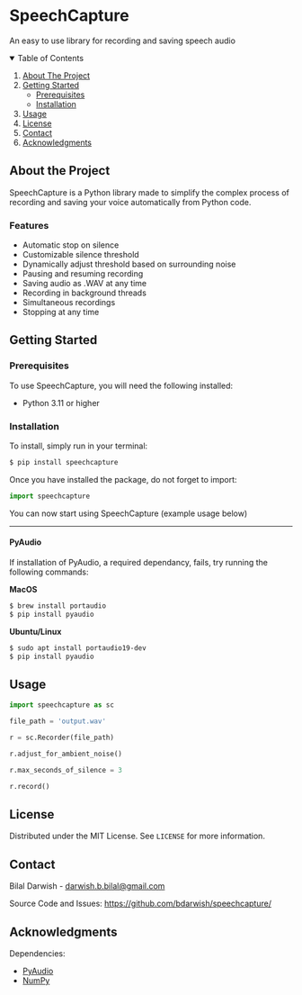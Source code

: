 # SpeechCapture
An easy to use library for recording and saving speech audio

<details open>
  <summary>Table of Contents</summary>
  <ol>
    <li><a href="#about-the-project">About The Project</a></li>
    <li>
      <a href="#getting-started">Getting Started</a>
      <ul>
        <li><a href="#prerequisites">Prerequisites</a></li>
        <li><a href="#installation">Installation</a></li>
      </ul>
    </li>
    <li><a href="#usage">Usage</a></li>
    <li><a href="#license">License</a></li>
    <li><a href="#contact">Contact</a></li>
    <li><a href="#acknowledgments">Acknowledgments</a></li>
  </ol>
</details>

## About the Project
SpeechCapture is a Python library made to simplify the complex process of recording and saving your voice automatically from Python code.

### Features
<ul>
	<li>Automatic stop on silence</li>
	<li>Customizable silence threshold</li>
	<li>Dynamically adjust threshold based on surrounding noise</li>
	<li>Pausing and resuming recording</li>
	<li>Saving audio as .WAV at any time</li>
	<li>Recording in background threads</li>
	<li>Simultaneous recordings</li>
	<li>Stopping at any time</li>
</ul>

## Getting Started
### Prerequisites
To use SpeechCapture, you will need the following installed:
- Python 3.11 or higher

### Installation
To install, simply run in your terminal:
```bash
$ pip install speechcapture
```
Once you have installed the package, do not forget to import:
```py
import speechcapture
```
You can now start using SpeechCapture (example usage below)

<hr>

#### **PyAudio**
If installation of PyAudio, a required dependancy, fails, try running the following commands: <br>

**MacOS**
```bash
$ brew install portaudio
$ pip install pyaudio
```

**Ubuntu/Linux**
```bash
$ sudo apt install portaudio19-dev
$ pip install pyaudio
```

 ## Usage
 ```py
import speechcapture as sc

file_path = 'output.wav'

r = sc.Recorder(file_path)

r.adjust_for_ambient_noise()

r.max_seconds_of_silence = 3

r.record()
 ```

## License
Distributed under the MIT License. See `LICENSE` for more information.

## Contact
Bilal Darwish - <a href='mailto:darwish.b.bilal@gmail.com'>darwish.b.bilal@gmail.com</a> <br>

Source Code and Issues: https://github.com/bdarwish/speechcapture/

## Acknowledgments
Dependencies:
- [PyAudio](https://pypi.org/project/PyAudio/)
- [NumPy](https://pypi.org/project/numpy/)